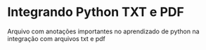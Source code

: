 # Integrando Python TXT e PDF
 Arquivo com anotações importantes no aprendizado de python na integração com arquivos txt e pdf
